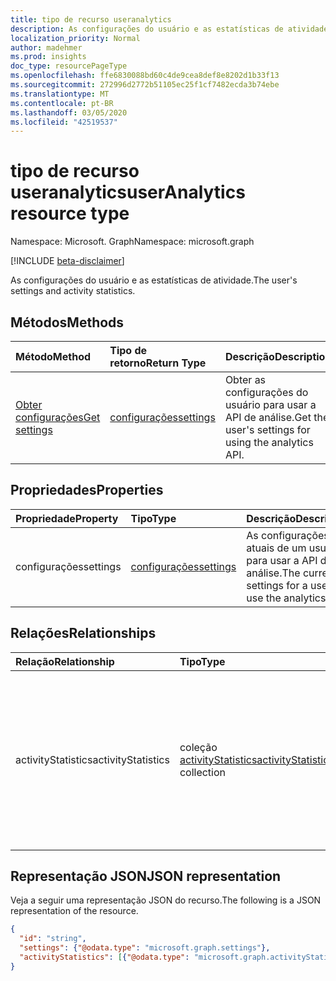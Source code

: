 ```yaml
---
title: tipo de recurso useranalytics
description: As configurações do usuário e as estatísticas de atividade.
localization_priority: Normal
author: madehmer
ms.prod: insights
doc_type: resourcePageType
ms.openlocfilehash: ffe6830088bd60c4de9cea8def8e8202d1b33f13
ms.sourcegitcommit: 272996d2772b51105ec25f1cf7482ecda3b74ebe
ms.translationtype: MT
ms.contentlocale: pt-BR
ms.lasthandoff: 03/05/2020
ms.locfileid: "42519537"
---
```

# <a name="useranalytics-resource-type"></a><span data-ttu-id="4489c-103">tipo de recurso useranalytics</span><span class="sxs-lookup"><span data-stu-id="4489c-103">userAnalytics resource type</span></span>

<span data-ttu-id="4489c-104">Namespace: Microsoft. Graph</span><span class="sxs-lookup"><span data-stu-id="4489c-104">Namespace: microsoft.graph</span></span>

[!INCLUDE [beta-disclaimer](../../includes/beta-disclaimer.md)]

<span data-ttu-id="4489c-105">As configurações do usuário e as estatísticas de atividade.</span><span class="sxs-lookup"><span data-stu-id="4489c-105">The user's settings and activity statistics.</span></span>

## <a name="methods"></a><span data-ttu-id="4489c-106">Métodos</span><span class="sxs-lookup"><span data-stu-id="4489c-106">Methods</span></span>

| <span data-ttu-id="4489c-107">Método</span><span class="sxs-lookup"><span data-stu-id="4489c-107">Method</span></span>       | <span data-ttu-id="4489c-108">Tipo de retorno</span><span class="sxs-lookup"><span data-stu-id="4489c-108">Return Type</span></span> | <span data-ttu-id="4489c-109">Descrição</span><span class="sxs-lookup"><span data-stu-id="4489c-109">Description</span></span> |
|:-------------|:------------|:------------|
[<span data-ttu-id="4489c-110">Obter configurações</span><span class="sxs-lookup"><span data-stu-id="4489c-110">Get settings</span></span>](../api/useranalytics-get-settings.md) | [<span data-ttu-id="4489c-111">configurações</span><span class="sxs-lookup"><span data-stu-id="4489c-111">settings</span></span>](settings.md) | <span data-ttu-id="4489c-112">Obter as configurações do usuário para usar a API de análise.</span><span class="sxs-lookup"><span data-stu-id="4489c-112">Get the user's settings for using the analytics API.</span></span>|

## <a name="properties"></a><span data-ttu-id="4489c-113">Propriedades</span><span class="sxs-lookup"><span data-stu-id="4489c-113">Properties</span></span>

| <span data-ttu-id="4489c-114">Propriedade</span><span class="sxs-lookup"><span data-stu-id="4489c-114">Property</span></span>     | <span data-ttu-id="4489c-115">Tipo</span><span class="sxs-lookup"><span data-stu-id="4489c-115">Type</span></span>        | <span data-ttu-id="4489c-116">Descrição</span><span class="sxs-lookup"><span data-stu-id="4489c-116">Description</span></span> |
|:-------------|:------------|:------------|
|<span data-ttu-id="4489c-117">configurações</span><span class="sxs-lookup"><span data-stu-id="4489c-117">settings</span></span>|[<span data-ttu-id="4489c-118">configurações</span><span class="sxs-lookup"><span data-stu-id="4489c-118">settings</span></span>](settings.md)|<span data-ttu-id="4489c-119">As configurações atuais de um usuário para usar a API de análise.</span><span class="sxs-lookup"><span data-stu-id="4489c-119">The current settings for a user to use the analytics API.</span></span>|

## <a name="relationships"></a><span data-ttu-id="4489c-120">Relações</span><span class="sxs-lookup"><span data-stu-id="4489c-120">Relationships</span></span>

| <span data-ttu-id="4489c-121">Relação</span><span class="sxs-lookup"><span data-stu-id="4489c-121">Relationship</span></span> | <span data-ttu-id="4489c-122">Tipo</span><span class="sxs-lookup"><span data-stu-id="4489c-122">Type</span></span>        | <span data-ttu-id="4489c-123">Descrição</span><span class="sxs-lookup"><span data-stu-id="4489c-123">Description</span></span> |
|:-------------|:------------|:------------|
|<span data-ttu-id="4489c-124">activityStatistics</span><span class="sxs-lookup"><span data-stu-id="4489c-124">activityStatistics</span></span>|<span data-ttu-id="4489c-125">coleção [activityStatistics](activitystatistics.md)</span><span class="sxs-lookup"><span data-stu-id="4489c-125">[activityStatistics](activitystatistics.md) collection</span></span>| <span data-ttu-id="4489c-126">O conjunto de atividades de trabalho que um usuário gastou enquanto está fora do horário de trabalho.</span><span class="sxs-lookup"><span data-stu-id="4489c-126">The collection of work activities that a user spent time on during and outside of working hours.</span></span> <span data-ttu-id="4489c-127">Somente leitura.</span><span class="sxs-lookup"><span data-stu-id="4489c-127">Read-only.</span></span> <span data-ttu-id="4489c-128">Anulável.</span><span class="sxs-lookup"><span data-stu-id="4489c-128">Nullable.</span></span>|

## <a name="json-representation"></a><span data-ttu-id="4489c-129">Representação JSON</span><span class="sxs-lookup"><span data-stu-id="4489c-129">JSON representation</span></span>

<span data-ttu-id="4489c-130">Veja a seguir uma representação JSON do recurso.</span><span class="sxs-lookup"><span data-stu-id="4489c-130">The following is a JSON representation of the resource.</span></span>

<!-- {
  "blockType": "resource",
  "keyProperty": "id",
  "optionalProperties": [
    "activityStatistics"
  ],
  "@odata.type": "microsoft.graph.userAnalytics"
}-->

```json
{
  "id": "string",
  "settings": {"@odata.type": "microsoft.graph.settings"},
  "activityStatistics": [{"@odata.type": "microsoft.graph.activityStatistics"}]
}
```

<!-- uuid: 16cd6b66-4b1a-43a1-adaf-3a886856ed98
2019-02-04 14:57:30 UTC -->
<!-- {
  "type": "#page.annotation",
  "description": "userAnalytics resource",
  "keywords": "",
  "section": "documentation",
  "tocPath": ""
}-->
